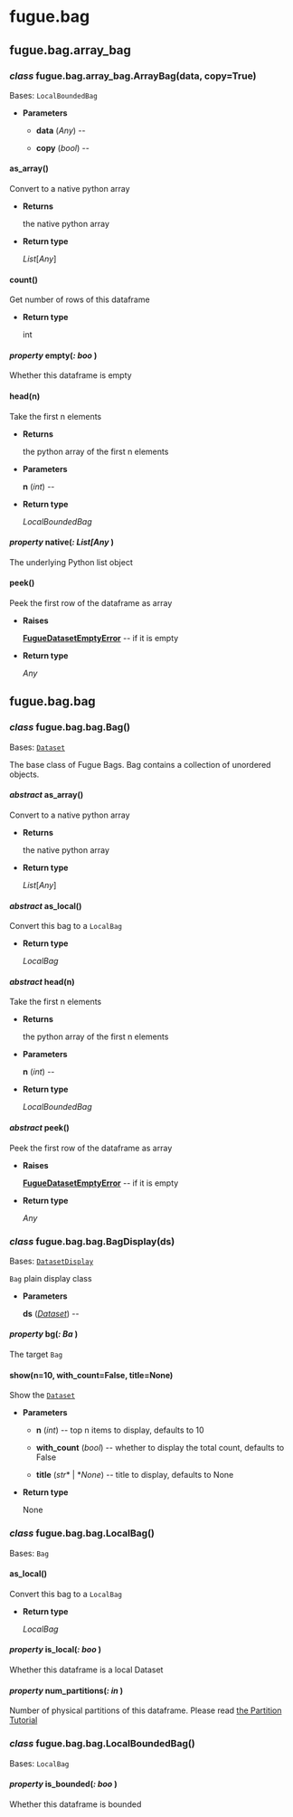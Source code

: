 # fugue.bag

## fugue.bag.array_bag


### _class_ fugue.bag.array_bag.ArrayBag(data, copy=True)
Bases: `LocalBoundedBag`


* **Parameters**

    
    * **data** (*Any*) -- 


    * **copy** (*bool*) -- 



#### as_array()
Convert to a native python array


* **Returns**

    the native python array



* **Return type**

    *List*[*Any*]



#### count()
Get number of rows of this dataframe


* **Return type**

    int



#### _property_ empty(_: boo_ )
Whether this dataframe is empty


#### head(n)
Take the first n elements


* **Returns**

    the python array of the first n elements



* **Parameters**

    **n** (*int*) -- 



* **Return type**

    *LocalBoundedBag*



#### _property_ native(_: List[Any_ )
The underlying Python list object


#### peek()
Peek the first row of the dataframe as array


* **Raises**

    [**FugueDatasetEmptyError**](fugue.md#fugue.exceptions.FugueDatasetEmptyError) -- if it is empty



* **Return type**

    *Any*


## fugue.bag.bag


### _class_ fugue.bag.bag.Bag()
Bases: [`Dataset`](fugue.dataset.md#fugue.dataset.dataset.Dataset)

The base class of Fugue Bags. Bag contains a collection of
unordered objects.


#### _abstract_ as_array()
Convert to a native python array


* **Returns**

    the native python array



* **Return type**

    *List*[*Any*]



#### _abstract_ as_local()
Convert this bag to a `LocalBag`


* **Return type**

    *LocalBag*



#### _abstract_ head(n)
Take the first n elements


* **Returns**

    the python array of the first n elements



* **Parameters**

    **n** (*int*) -- 



* **Return type**

    *LocalBoundedBag*



#### _abstract_ peek()
Peek the first row of the dataframe as array


* **Raises**

    [**FugueDatasetEmptyError**](fugue.md#fugue.exceptions.FugueDatasetEmptyError) -- if it is empty



* **Return type**

    *Any*



### _class_ fugue.bag.bag.BagDisplay(ds)
Bases: [`DatasetDisplay`](fugue.dataset.md#fugue.dataset.dataset.DatasetDisplay)

`Bag` plain display class


* **Parameters**

    **ds** ([*Dataset*](fugue.dataset.md#fugue.dataset.dataset.Dataset)) -- 



#### _property_ bg(_: Ba_ )
The target `Bag`


#### show(n=10, with_count=False, title=None)
Show the [`Dataset`](fugue.dataset.md#fugue.dataset.dataset.Dataset)


* **Parameters**

    
    * **n** (*int*) -- top n items to display, defaults to 10


    * **with_count** (*bool*) -- whether to display the total count, defaults to False


    * **title** (*str** | **None*) -- title to display, defaults to None



* **Return type**

    None



### _class_ fugue.bag.bag.LocalBag()
Bases: `Bag`


#### as_local()
Convert this bag to a `LocalBag`


* **Return type**

    *LocalBag*



#### _property_ is_local(_: boo_ )
Whether this dataframe is a local Dataset


#### _property_ num_partitions(_: in_ )
Number of physical partitions of this dataframe.
Please read [the Partition Tutorial](https://fugue-tutorials.readthedocs.io/tutorials/advanced/partition.html)


### _class_ fugue.bag.bag.LocalBoundedBag()
Bases: `LocalBag`


#### _property_ is_bounded(_: boo_ )
Whether this dataframe is bounded
